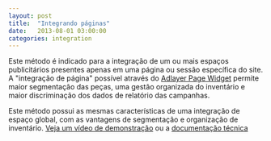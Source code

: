 ```yaml
---
layout: post
title:  "Integrando páginas"
date:   2013-08-01 03:00:00
categories: integration
---
```


Este método é indicado para a integração de um ou mais espaços publicitários presentes apenas em uma página ou sessão específica do site. A "integração de página" possível através do [Adlayer Page Widget](https://github.com/adlayer/javascript-api/blob/master/docs/widgets/pages.md) permite maior segmentação das peças, uma gestão organizada do inventário e maior discriminação dos dados de relatório das campanhas. 

Este método possui as mesmas características de uma integração de espaço global, com as vantagens de segmentação e organização de inventário.
[Veja um vídeo de demonstração](http://www.youtube.com/watch?v=bjNrS2nTzCg) ou a [documentação técnica](https://github.com/adlayer/javascript-api/blob/master/docs/widgets/pages.md)